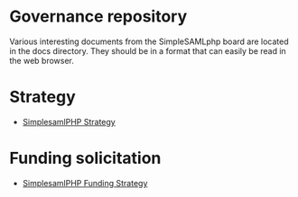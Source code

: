
# Governance repository 

Various interesting documents from the SimpleSAMLphp board are located in the docs directory. They should be in a format that can easily be read in the web browser.

# Strategy 

* [SimplesamlPHP Strategy](https://github.com/simplesamlphp/governance/blob/main/docs/SimpleSAMLphp%20-%20Funding%20Solicitation.md)

# Funding solicitation

* [SimplesamlPHP Funding Strategy](https://github.com/simplesamlphp/governance/blob/main/docs/SimpleSAMLphp%20-%20Funding%20Solicitation.md)
